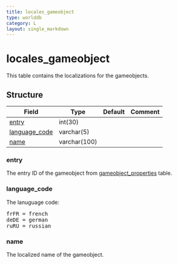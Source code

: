 ```yaml
---
title: locales_gameobject
type: worlddb
category: L
layout: single_markdown
---
```


# locales_gameobject
This table contains the localizations for the gameobjects.

## Structure

Field                                                                                        | Type         | Default | Comment
-------------------------------------------------------------------------------------------- | ------------ | ------- | -------
[entry](#entry)                 | int(30)      |         |        
[language_code](#language_code) | varchar(5)   |         |        
[name](#name)                   | varchar(100) |         |        

### entry

The entry ID of the gameobject from [gameobject_properties](/Wiki/database/world/gameobject_properties/ "Gameobject properties") table.

### language_code

The lanuguage code:

<pre>
frFR = french
deDE = german
ruRU = russian
</pre>

### name

The localized name of the gameobject.